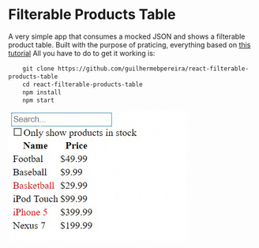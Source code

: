 # Filterable Products Table

A very simple app that consumes a mocked JSON and shows a filterable product table.
Built with the purpose of praticing, everything based on [this tutorial](https://reactjs.org/docs/thinking-in-react.html)
All you have to do to get it working is:
```
    git clone https://github.com/guilhermebpereira/react-filterable-products-table
    cd react-filterable-products-table
    npm install
    npm start
```
![preview gif](preview.gif)
